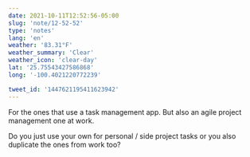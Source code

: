 ```yaml
---
date: 2021-10-11T12:52:56-05:00
slug: 'note/12-52-52'
type: 'notes'
lang: 'en'
weather: '83.31°F'
weather_summary: 'Clear'
weather_icon: 'clear-day'
lat: '25.75543427586868'
long: '-100.4021220772239'

tweet_id: '1447621195411623942'
---
```

For the ones that use a task management app. But also an agile project management one at work.

Do you just use your own for personal / side project tasks or you also duplicate the ones from work too?
